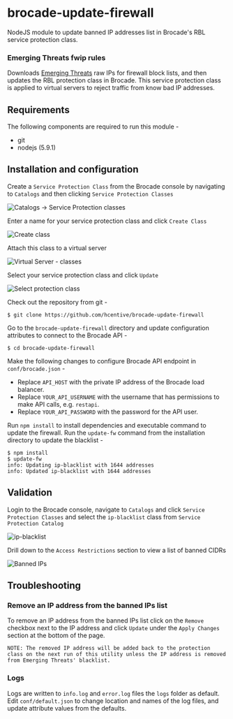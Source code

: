 brocade-update-firewall
=========================
NodeJS module to update banned IP addresses list in Brocade's RBL service protection class.

### Emerging Threats fwip rules
Downloads [Emerging Threats](https://www.proofpoint.com/us/threat-intelligence-overview) raw IPs for firewall block lists, and then updates the RBL protection class in Brocade. This service protection class is applied to virtual servers to reject traffic from know bad IP addresses.

## Requirements
The following components are required to run this module -
* git
* nodejs (5.9.1)

## Installation and configuration
Create a `Service Protection Class` from the Brocade console by navigating to `Catalogs` and then clicking `Service Protection Classes`

![Catalogs -> Service Protection classes](https://s3-us-west-2.amazonaws.com/techopsteam/assets/images/service-protection.png)

Enter a name for your service protection class and click `Create Class`

![Create class](https://s3-us-west-2.amazonaws.com/techopsteam/assets/images/create-class.png)

Attach this class to a virtual server

![Virtual Server - classes](https://s3-us-west-2.amazonaws.com/techopsteam/assets/images/virtual-server-classes.png)

Select your service protection class and click `Update`

![Select protection class](https://s3-us-west-2.amazonaws.com/techopsteam/assets/images/vserver-protection.png)


Check out the repository from git -
```
$ git clone https://github.com/hcentive/brocade-update-firewall
```
Go to the `brocade-update-firewall` directory and update configuration attributes to connect to the Brocade API -
```
$ cd brocade-update-firewall
```
Make the following changes to configure Brocade API endpoint in `conf/brocade.json` -
* Replace `API_HOST` with the private IP address of the Brocade load balancer.
* Replace `YOUR_API_USERNAME` with the username that has permissions to make API calls, e.g. `restapi`.
* Replace `YOUR_API_PASSWORD` with the password for the API user.

Run `npm install` to install dependencies and executable command to update the firewall. Run the `update-fw` command from the installation directory to update the blacklist -
```
$ npm install
$ update-fw
info: Updating ip-blacklist with 1644 addresses
info: Updated ip-blacklist with 1644 addresses
```

## Validation
Login to the Brocade console, navigate to `Catalogs` and click `Service Protection Classes` and select the `ip-blacklist` class from `Service Protection Catalog`

![ip-blacklist](https://s3-us-west-2.amazonaws.com/techopsteam/assets/images/ip-blacklist.png)

Drill down to the `Access Restrictions` section to view a list of banned CIDRs

![Banned IPs](https://s3-us-west-2.amazonaws.com/techopsteam/assets/images/banned-ips.png)

## Troubleshooting
### Remove an IP address from the banned IPs list
To remove an IP address from the banned IPs list click on the `Remove` checkbox next to the IP address and click `Update` under the `Apply Changes` section at the bottom of the page.

`NOTE: The removed IP address will be added back to the protection class on the next run of this utility unless the IP address is removed from Emerging Threats' blacklist.`

### Logs
Logs are written to `info.log` and `error.log` files the `logs` folder as default. Edit `conf/default.json` to change location and names of the log files, and update attribute values from the defaults.
